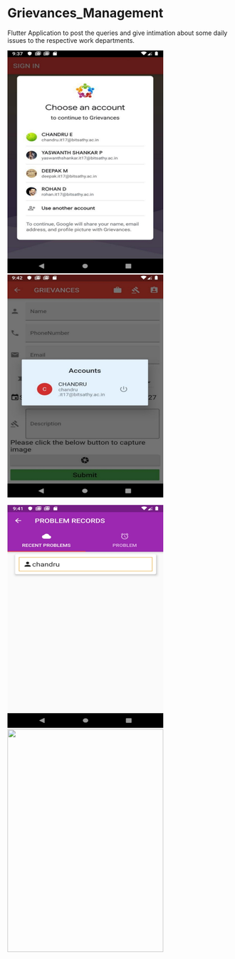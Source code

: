 # Grievances_Management
Flutter Application to post the queries and give intimation about some daily issues to the respective work departments.


<img src ="images/sign_in.jpg" height = "500" width = "350">        &nbsp;&nbsp;&nbsp;&nbsp; &nbsp;&nbsp; &nbsp;&nbsp;&nbsp;&nbsp;&nbsp;&nbsp; &nbsp;&nbsp; &nbsp;&nbsp;          &nbsp;&nbsp;&nbsp;         <img src ="images/desc.jpg" height = "500" width = "350">





<img src ="images/problem.jpg" height = "500" width = "350">        &nbsp;&nbsp;&nbsp;&nbsp; &nbsp;&nbsp; &nbsp;&nbsp;&nbsp;&nbsp;&nbsp;&nbsp; &nbsp;&nbsp; &nbsp;&nbsp;          &nbsp;&nbsp;&nbsp;         <img src ="images/recent_problem.jpg" height = "500" width = "350">
